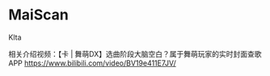 # MaiScan
Klta

相关介绍视频：【卡 | 舞萌DX】选曲阶段大脑空白？属于舞萌玩家的实时封面查歌APP https://www.bilibili.com/video/BV19e411E7JV/